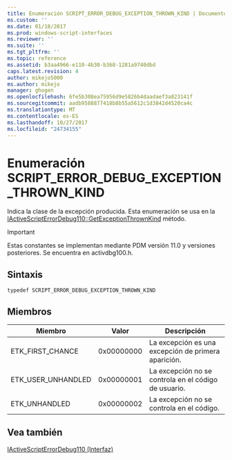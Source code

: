 ```yaml
---
title: Enumeración SCRIPT_ERROR_DEBUG_EXCEPTION_THROWN_KIND | Documentos de Microsoft
ms.custom: ''
ms.date: 01/18/2017
ms.prod: windows-script-interfaces
ms.reviewer: ''
ms.suite: ''
ms.tgt_pltfrm: ''
ms.topic: reference
ms.assetid: b3aa4966-e110-4b30-b368-1281a9740dbd
caps.latest.revision: 4
author: mikejo5000
ms.author: mikejo
manager: ghogen
ms.openlocfilehash: 6fe5b308ea75956d9e5826b4daadaef3a823141f
ms.sourcegitcommit: aadb9588877418b8b55a5612c1d3842d4520ca4c
ms.translationtype: MT
ms.contentlocale: es-ES
ms.lasthandoff: 10/27/2017
ms.locfileid: "24734155"
---
```

# <a name="scripterrordebugexceptionthrownkind-enumeration"></a>Enumeración SCRIPT_ERROR_DEBUG_EXCEPTION_THROWN_KIND
Indica la clase de la excepción producida. Esta enumeración se usa en la [IActiveScriptErrorDebug110::GetExceptionThrownKind](../../winscript/reference/iactivescripterrordebug110-getexceptionthrownkind.md) método.  
  
> [!IMPORTANT]
>  Estas constantes se implementan mediante PDM versión 11.0 y versiones posteriores. Se encuentra en activdbg100.h.  
  
## <a name="syntax"></a>Sintaxis  
  
```  
typedef SCRIPT_ERROR_DEBUG_EXCEPTION_THROWN_KIND  
```  
  
## <a name="members"></a>Miembros  
  
|Miembro|Valor|Descripción|  
|------------|-----------|-----------------|  
|ETK_FIRST_CHANCE|0x00000000|La excepción es una excepción de primera aparición.|  
|ETK_USER_UNHANDLED|0x00000001|La excepción no se controla en el código de usuario.|  
|ETK_UNHANDLED|0x00000002|La excepción no se controla en el código.|  
  
## <a name="see-also"></a>Vea también  
 [IActiveScriptErrorDebug110 (Interfaz)](../../winscript/reference/iactivescripterrordebug110-interface.md)